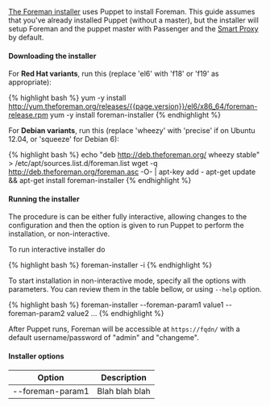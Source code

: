 [The Foreman installer](/manuals/{{page.version}}/index.html#3.2ForemanInstaller) uses Puppet to install Foreman. This guide assumes that you've already installed Puppet (without a master), but the installer will setup Foreman and the puppet master with Passenger and the [Smart Proxy](/manuals/{{page.version}}/index.html#4.3SmartProxies) by default.

#### Downloading the installer

For **Red Hat variants**, run this (replace 'el6' with 'f18' or 'f19' as appropriate):

{% highlight bash %}
yum -y install http://yum.theforeman.org/releases/{{page.version}}/el6/x86_64/foreman-release.rpm
yum -y install foreman-installer
{% endhighlight %}

For **Debian variants**, run this (replace 'wheezy' with 'precise' if on Ubuntu 12.04, or 'squeeze' for Debian 6):

{% highlight bash %}
echo "deb http://deb.theforeman.org/ wheezy stable" > /etc/apt/sources.list.d/foreman.list
wget -q http://deb.theforeman.org/foreman.asc -O- | apt-key add -
apt-get update && apt-get install foreman-installer
{% endhighlight %}

#### Running the installer

The procedure is can be either fully interactive, allowing changes to the
configuration and then the option is given to run Puppet to perform the
installation, or non-interactive.

To run interactive installer do

{% highlight bash %}
foreman-installer -i
{% endhighlight %}

To start installation in non-interactive mode, specify all the options with
parameters. You can review them in the table bellow, or using `--help` option.

{% highlight bash %}
foreman-installer --foreman-param1 value1 --foreman-param2 value2 ...
{% endhighlight %}

After Puppet runs, Foreman will be accessible at `https://fqdn/` with a
default username/password of "admin" and "changeme".

#### Installer options

<div id='installer-options'>
<table class="table table-bordered table-condensed">
  <thead>
    <tr>
      <th>Option</th>
      <th>Description</th>
    </tr>
  </thead>
  <tbody>
    <tr>
      <td>--foreman-param1</td>
      <td>Blah blah blah</td>
    </tr>
  </tbody>
</table>
</div>
